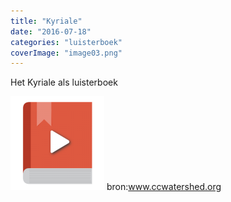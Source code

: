 ```yaml
---
title: "Kyriale"
date: "2016-07-18"
categories: "luisterboek"
coverImage: "image03.png"
---
```


Het Kyriale als luisterboek

<!--more-->

[![audiobook](images/audiobook-150x150.png)](https://storage.googleapis.com/geloven-leren/audiobooks/Kyriale.m4b) bron:www.ccwatershed.org
